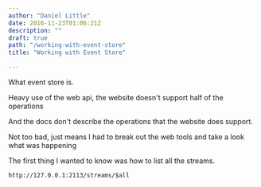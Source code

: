 ```yaml
---
author: "Daniel Little"
date: 2016-11-23T01:06:21Z
description: ""
draft: true
path: "/working-with-event-store"
title: "Working with Event Store"

---
```


What event store is.

Heavy use of the web api, the website doesn't support half of the operations

And the docs don't describe the operations that the website does support.

Not too bad, just means I had to break out the web tools and take a look what was happening

The first thing I wanted to know was how to list all the streams.

    http://127.0.0.1:2113/streams/$all

